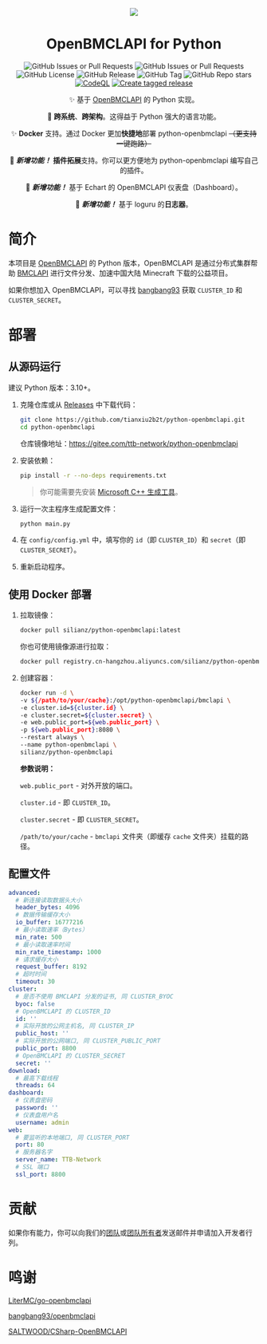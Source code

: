<div align="center">

![](https://github.com/TTB-Network/python-openbmclapi/assets/113701655/5b554658-b057-4111-85c3-9d1eb5b32975)

# OpenBMCLAPI for Python

![GitHub Issues or Pull Requests](https://img.shields.io/github/issues-pr/TTB-Network/python-openbmclapi)
![GitHub Issues or Pull Requests](https://img.shields.io/github/issues/TTB-Network/python-openbmclapi)
![GitHub License](https://img.shields.io/github/license/TTB-Network/python-openbmclapi)
![GitHub Release](https://img.shields.io/github/v/release/TTB-Network/python-openbmclapi)
![GitHub Tag](https://img.shields.io/github/v/tag/TTB-Network/python-openbmclapi)
![GitHub Repo stars](https://img.shields.io/github/stars/TTB-Network/python-openbmclapi)
[![CodeQL](https://github.com/TTB-Network/python-openbmclapi/actions/workflows/github-code-scanning/codeql/badge.svg)](https://github.com/TTB-Network/python-openbmclapi/actions/workflows/github-code-scanning/codeql)
[![Create tagged release](https://github.com/TTB-Network/python-openbmclapi/actions/workflows/build_and_publish.yml/badge.svg)](https://github.com/TTB-Network/python-openbmclapi/actions/workflows/build_and_publish.yml)

✨ 基于 [OpenBMCLAPI](https://github.com/bangbang93/openbmclapi) 的 Python 实现。

🎨 **跨系统**、**跨架构**。这得益于 Python 强大的语言功能。

✨ **Docker** 支持。通过 Docker 更加**快捷地**部署 python-openbmclapi ~~（更支持一键跑路）~~

🌈 __*新增功能！*__ **插件拓展**支持。你可以更方便地为 python-openbmclapi 编写自己的插件。

🎉 __*新增功能！*__ 基于 Echart 的 OpenBMCLAPI 仪表盘（Dashboard）。

🎉 __*新增功能！*__ 基于 loguru 的**日志器**。

</div>

# 简介

本项目是 [OpenBMCLAPI](https://github.com/bangbang93/openbmclapi) 的 Python 版本，OpenBMCLAPI 是通过分布式集群帮助 [BMCLAPI](https://bmclapidoc.bangbang93.com/) 进行文件分发、加速中国大陆 Minecraft 下载的公益项目。

如果你想加入 OpenBMCLAPI，可以寻找 [bangbang93](https://github.com/bangbang93) 获取 `CLUSTER_ID` 和 `CLUSTER_SECRET`。

# 部署

## 从源码运行

建议 Python 版本：3.10+。

1. 克隆仓库或从 [Releases](https://github.com/TTB-Network/python-openbmclapi/releases) 中下载代码：

    ```sh
    git clone https://github.com/tianxiu2b2t/python-openbmclapi.git
    cd python-openbmclapi
    ```

    仓库镜像地址：https://gitee.com/ttb-network/python-openbmclapi

2. 安装依赖：

    ```sh
    pip install -r --no-deps requirements.txt
    ```

    > 你可能需要先安装 [Microsoft C++ 生成工具](https://visualstudio.microsoft.com/visual-cpp-build-tools/)。

3. 运行一次主程序生成配置文件：

    ```sh
    python main.py
    ```

4. 在 `config/config.yml` 中，填写你的 `id`（即 `CLUSTER_ID`）和 `secret`（即 `CLUSTER_SECRET`）。

5. 重新启动程序。

## 使用 Docker 部署

1. 拉取镜像：

    ```sh
    docker pull silianz/python-openbmclapi:latest
    ```

    你也可使用镜像源进行拉取：

   ```sh
   docker pull registry.cn-hangzhou.aliyuncs.com/silianz/python-openbmclapi:latest
   ```

2. 创建容器：

    ```sh
    docker run -d \
    -v ${/path/to/your/cache}:/opt/python-openbmclapi/bmclapi \
    -e cluster.id=${cluster.id} \
    -e cluster.secret=${cluster.secret} \
    -e web.public_port=${web.public_port} \
    -p ${web.public_port}:8080 \
    --restart always \
    --name python-openbmclapi \
    silianz/python-openbmclapi 
    ```

    **参数说明：**

    `web.public_port` - 对外开放的端口。

    `cluster.id` - 即 `CLUSTER_ID`。

    `cluster.secret` - 即 `CLUSTER_SECRET`。

    `/path/to/your/cache` - `bmclapi` 文件夹（即缓存 `cache` 文件夹）挂载的路径。

## 配置文件

```yml
advanced:
  # 新连接读取数据头大小
  header_bytes: 4096
  # 数据传输缓存大小
  io_buffer: 16777216
  # 最小读取速率（Bytes）
  min_rate: 500
  # 最小读取速率时间
  min_rate_timestamp: 1000
  # 请求缓存大小
  request_buffer: 8192
  # 超时时间
  timeout: 30
cluster:
  # 是否不使用 BMCLAPI 分发的证书, 同 CLUSTER_BYOC
  byoc: false
  # OpenBMCLAPI 的 CLUSTER_ID
  id: ''
  # 实际开放的公网主机名, 同 CLUSTER_IP
  public_host: ''
  # 实际开放的公网端口, 同 CLUSTER_PUBLIC_PORT
  public_port: 8800
  # OpenBMCLAPI 的 CLUSTER_SECRET
  secret: ''
download:
  # 最高下载线程
  threads: 64
dashboard:
  # 仪表盘密码
  password: ''
  # 仪表盘用户名
  username: admin
web:
  # 要监听的本地端口, 同 CLUSTER_PORT
  port: 80
  # 服务器名字
  server_name: TTB-Network
  # SSL 端口
  ssl_port: 8800
```

# 贡献

如果你有能力，你可以向我们的[团队](mailto://administrator@ttb-network.top)或[团队所有者](mailto://silian_zheng@outlook.com)发送邮件并申请加入开发者行列。

# 鸣谢

[LiterMC/go-openbmclapi](https://github.com/LiterMC/go-openbmclapi)

[bangbang93/openbmclapi](https://github.com/bangbang93/openbmclapi)

[SALTWOOD/CSharp-OpenBMCLAPI](https://github.com/SALTWOOD/CSharp-OpenBMCLAPI)
